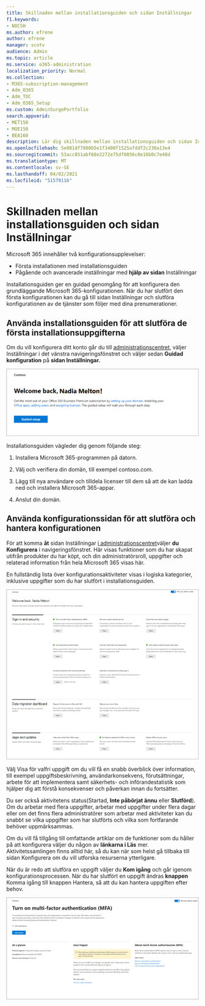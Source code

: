 ```yaml
---
title: Skillnaden mellan installationsguiden och sidan Inställningar
f1.keywords:
- NOCSH
ms.author: efrene
author: efrene
manager: scotv
audience: Admin
ms.topic: article
ms.service: o365-administration
localization_priority: Normal
ms.collection:
- M365-subscription-management
- Adm_O365
- Adm_TOC
- Adm_O365_Setup
ms.custom: AdminSurgePortfolio
search.appverid:
- MET150
- MOE150
- BEA160
description: Lär dig skillnaden mellan installationsguiden och sidan Inställningar.
ms.openlocfilehash: 5e081df7800b5e1f3400f1525afddf2c230a13e4
ms.sourcegitcommit: 53acc851abf68e2272e75df0856c0e16b0c7e48d
ms.translationtype: MT
ms.contentlocale: sv-SE
ms.lasthandoff: 04/02/2021
ms.locfileid: "51579116"
---
```

# <a name="difference-between-the-setup-wizard-and-the-setup-page"></a>Skillnaden mellan installationsguiden och sidan Inställningar

Microsoft 365 innehåller två konfigurationsupplevelser: 

- Första installationen med installationsguiden
- Pågående och avancerade inställningar med **hjälp av sidan** Inställningar

Installationsguiden ger en guidad genomgång för att konfigurera den grundläggande Microsoft 365-konfigurationen. När du har slutfört den första  konfigurationen kan du gå till sidan Inställningar och slutföra konfigurationen av de tjänster som följer med dina prenumerationer.

## <a name="use-the-setup-wizard-to-complete-initial-setup-tasks"></a>Använda installationsguiden för att slutföra de första installationsuppgifterna

Om du vill konfigurera ditt konto går  du till [administrationscentret](https://go.microsoft.com/fwlink/p/?linkid=2024339), väljer Inställningar i det vänstra navigeringsfönstret och väljer sedan **Guidad konfiguration** på **sidan Inställningar.**

![Starta installationsguiden för Microsoft 365-appar för företag](../../media/o365b-guided-setup.png)

Installationsguiden vägleder dig genom följande steg:

1. Installera Microsoft 365-programmen på datorn.

2. Välj och verifiera din domän, till exempel contoso.com.

3. Lägg till nya användare och tilldela licenser till dem så att de kan ladda ned och installera Microsoft 365-appar.

4. Anslut din domän.

## <a name="use-the-setup-page-to-complete-and-manage-your-configuration"></a>Använda konfigurationssidan för att slutföra och hantera konfigurationen

För att komma **åt** sidan Inställningar [i administrationscentret](https://go.microsoft.com/fwlink/p/?linkid=2024339)väljer **du Konfigurera** i navigeringsfönstret. Här visas funktioner som du har skapat utifrån produkter du har köpt, och din administratörsroll, uppgifter och relaterad information från hela Microsoft 365 visas här.

En fullständig lista över konfigurationsaktiviteter visas i logiska kategorier, inklusive uppgifter som du har slutfört i installationsguiden.

![Konfigurationssidan för Microsoft 365 för företag](../../media/o365b-setup-page.png)

Välj  Visa för valfri uppgift om du vill få en snabb överblick över information, till exempel uppgiftsbeskrivning, användarkonsekvens, förutsättningar, arbete för att implementera samt säkerhets- och införandestatistik som hjälper dig att förstå konsekvenser och påverkan innan du fortsätter.

Du ser också aktivitetens status(Startad, **Inte påbörjat ännu** eller **Slutförd**). Om du arbetar med flera uppgifter, arbetar med uppgifter under flera dagar eller om det finns flera administratörer som arbetar med aktiviteter kan du snabbt se vilka uppgifter som har slutförts och vilka som fortfarande behöver uppmärksammas. 

Om du vill få tillgång till omfattande artiklar om de funktioner som du håller på att konfigurera väljer du någon av **länkarna i Läs** mer. Aktivitetssamlingen finns alltid här, så du  kan när som helst gå tillbaka till sidan Konfigurera om du vill utforska resurserna ytterligare.

När du är redo att slutföra en uppgift väljer du **Kom igång** och går igenom konfigurationsprocessen. När du har slutfört en uppgift ändras  **knappen** Komma igång till knappen Hantera, så att du kan hantera uppgiften efter behov.

![Aktivitetsvyn med snabb överblick över information](../../media/o365b-at-a-glance.png)

